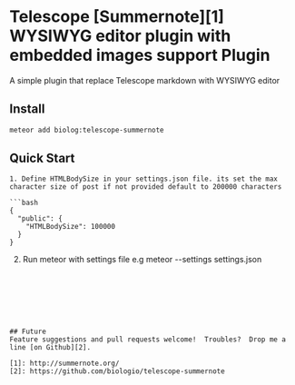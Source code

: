 # Telescope [Summernote][1] WYSIWYG editor plugin  with embedded images support Plugin

A simple plugin that replace Telescope markdown with WYSIWYG editor 

## Install

```bash
meteor add biolog:telescope-summernote
```



## Quick Start
	1. Define HTMLBodySize in your settings.json file. its set the max character size of post if not provided default to 200000 characters 

    ```bash
    {
      "public": {
        "HTMLBodySize": 100000
      }
    }
   
  2. Run meteor with settings file e.g  meteor --settings settings.json
   ```
  
  





## Future
Feature suggestions and pull requests welcome!  Troubles?  Drop me a line [on Github][2].

[1]: http://summernote.org/
[2]: https://github.com/biologio/telescope-summernote